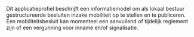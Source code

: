 Dit applicatieprofiel beschrijft een informatiemodel om als lokaal bestuur 
gestructureerde besluiten inzake mobiliteit op te stellen en te publiceren. 
Een mobiliteitsbesluit kan momenteel een aanvullend of tijdelijk reglement zijn of een vergunning 
voor inname en/of signalisatie.
